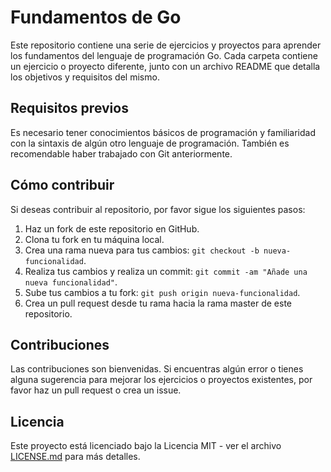 # Fundamentos de Go

Este repositorio contiene una serie de ejercicios y proyectos para aprender los fundamentos del lenguaje de programación Go. Cada carpeta contiene un ejercicio o proyecto diferente, junto con un archivo README que detalla los objetivos y requisitos del mismo.

## Requisitos previos

Es necesario tener conocimientos básicos de programación y familiaridad con la sintaxis de algún otro lenguaje de programación. También es recomendable haber trabajado con Git anteriormente.


## Cómo contribuir

Si deseas contribuir al repositorio, por favor sigue los siguientes pasos:

1. Haz un fork de este repositorio en GitHub.
2. Clona tu fork en tu máquina local.
3. Crea una rama nueva para tus cambios: `git checkout -b nueva-funcionalidad`.
4. Realiza tus cambios y realiza un commit: `git commit -am "Añade una nueva funcionalidad"`.
5. Sube tus cambios a tu fork: `git push origin nueva-funcionalidad`.
6. Crea un pull request desde tu rama hacia la rama master de este repositorio.

## Contribuciones

Las contribuciones son bienvenidas. Si encuentras algún error o tienes alguna sugerencia para mejorar los ejercicios o proyectos existentes, por favor haz un pull request o crea un issue.

## Licencia

Este proyecto está licenciado bajo la Licencia MIT - ver el archivo [LICENSE.md](LICENSE.md) para más detalles.

